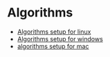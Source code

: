 # Algorithms

- [Algorithms setup for linux](http://algs4.cs.princeton.edu/linux/)
- [Algorithms setup for windows](http://algs4.cs.princeton.edu/windows/)
- [algorithms setup for mac](http://algs4.cs.princeton.edu/mac/)
